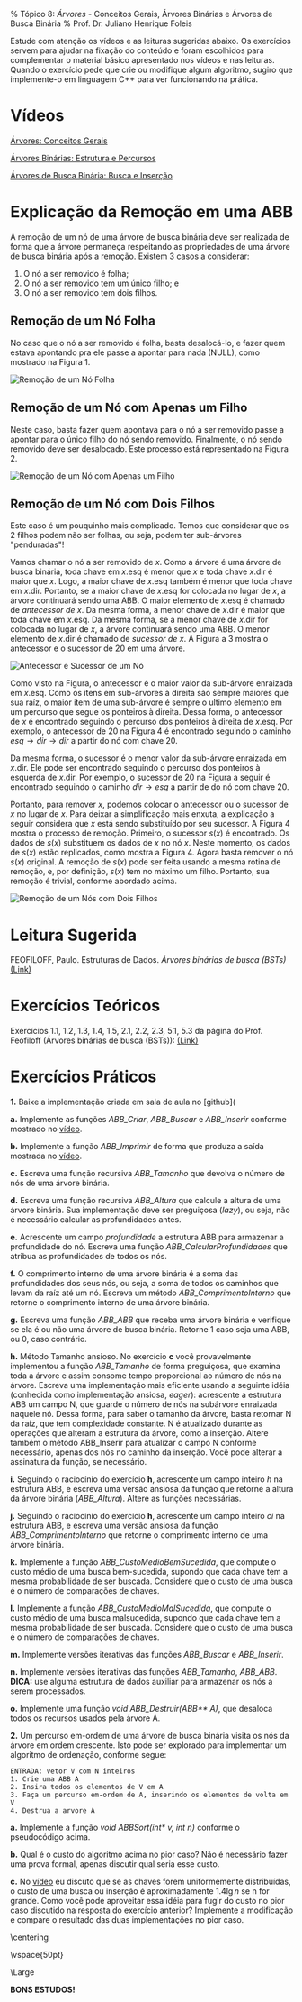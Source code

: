 % Tópico 8: *Árvores* - Conceitos Gerais, Árvores Binárias e Árvores de Busca Binária
% Prof. Dr. Juliano Henrique Foleis

Estude com atenção os vídeos e as leituras sugeridas abaixo. Os exercícios servem para ajudar na fixação do conteúdo e foram escolhidos para complementar o material básico apresentado nos vídeos e nas leituras. Quando o exercício pede que crie ou modifique algum algoritmo, sugiro que implemente-o em linguagem C++ para ver funcionando na prática.

# Vídeos

[Árvores: Conceitos Gerais](https://youtu.be/zE1FMszj_1c)

[Árvores Binárias: Estrutura e Percursos](https://youtu.be/l6SGErZpHro)

[Árvores de Busca Binária: Busca e Inserção](https://youtu.be/dzTCB5HthBQ)

# Explicação da Remoção em uma ABB

A remoção de um nó de uma árvore de busca binária deve ser realizada de forma que a árvore permaneça respeitando as propriedades de uma árvore de busca binária após a remoção. Existem 3 casos a considerar:

1. O nó a ser removido é folha;
2. O nó a ser removido tem um único filho; e
3. O nó a ser removido tem dois filhos.

## Remoção de um Nó Folha

No caso que o nó a ser removido é folha, basta desalocá-lo, e fazer quem estava apontando pra ele passe a apontar para nada (NULL), como mostrado na Figura 1.

![Remoção de um Nó Folha](rem_folha.png)

## Remoção de um Nó com Apenas um Filho

Neste caso, basta fazer quem apontava para o nó a ser removido passe a apontar para o único filho do nó sendo removido. Finalmente, o nó sendo removido deve ser desalocado. Este processo está representado na Figura 2.

![Remoção de um Nó com Apenas um Filho](rem_1filho.png)

## Remoção de um Nó com Dois Filhos

Este caso é um pouquinho mais complicado. Temos que considerar que os 2 filhos podem não ser folhas, ou seja, podem ter sub-árvores "penduradas"! 

Vamos chamar o nó a ser removido de $x$. Como a árvore é uma árvore de busca binária, toda chave em $x$.esq é menor que $x$ e toda chave $x$.dir é maior que $x$. Logo, a maior chave de $x$.esq também é menor que toda chave em $x$.dir. Portanto, se a maior chave de $x$.esq for colocada no lugar de $x$, a árvore continuará sendo uma ABB. O maior elemento de $x$.esq é chamado de *antecessor de x*. Da mesma forma, a menor chave de $x$.dir é maior que toda chave em $x$.esq. Da mesma forma, se a menor chave de $x$.dir for colocada no lugar de $x$, a árvore continuará sendo uma ABB. O menor elemento de $x$.dir é chamado de *sucessor de x*. A Figura a 3 mostra o antecessor e o sucessor de 20 em uma árvore.

![Antecessor e Sucessor de um Nó](ant_suc_20.png)

Como visto na Figura, o antecessor é o maior valor da sub-árvore enraizada em $x$.esq. Como os itens em sub-árvores à direita são sempre maiores que sua raíz, o maior item de uma sub-árvore é sempre o ultimo elemento em um percurso que segue os ponteiros à direita. Dessa forma, o antecessor de $x$ é encontrado seguindo o percurso dos ponteiros à direita de $x$.esq. Por exemplo, o antecessor de 20 na Figura 4 é encontrado seguindo o caminho $esq \rightarrow dir \rightarrow dir$ a partir do nó com chave 20.

Da mesma forma, o sucessor é o menor valor da sub-árvore enraizada em $x$.dir. Ele pode ser encontrado seguindo o percurso dos ponteiros à esquerda de $x$.dir. Por exemplo, o sucessor de 20 na Figura a seguir é encontrado seguindo o caminho $dir \rightarrow esq$ a partir de do nó com chave 20.

Portanto, para remover $x$, podemos colocar o antecessor ou o sucessor de $x$ no lugar de $x$. Para deixar a simplificação mais enxuta, a explicação a seguir considera que $x$ está sendo substituído por seu sucessor. A Figura 4 mostra o processo de remoção. Primeiro, o sucessor $s(x)$ é encontrado. Os dados de $s(x)$ substituem os dados de $x$ no nó $x$. Neste momento, os dados de $s(x)$ estão replicados, como mostra a Figura 4. Agora basta remover o nó $s(x)$ original. A remoção de $s(x)$ pode ser feita usando a mesma rotina de remoção, e, por definição, $s(x)$ tem no máximo um filho. Portanto, sua remoção é trivial, conforme abordado acima.

![Remoção de um Nós com Dois Filhos](rem_2filhos.png)

# Leitura Sugerida

FEOFILOFF, Paulo. Estruturas de Dados. *Árvores binárias de busca (BSTs)* [(Link)](https://www.ime.usp.br/~pf/estruturas-de-dados/aulas/st-bst.html)

# Exercícios Teóricos

Exercícios 1.1, 1.2, 1.3, 1.4, 1.5, 2.1, 2.2, 2.3, 5.1, 5.3 da página do Prof. Feofiloff (Árvores binárias de busca (BSTs)): [(Link)](https://www.ime.usp.br/~pf/estruturas-de-dados/aulas/st-bst.html)

# Exercícios Práticos

**1.** Baixe a implementação criada em sala de aula no [github](

**a.** Implemente as funções *ABB_Criar*, *ABB_Buscar* e *ABB_Inserir* conforme mostrado no [vídeo](https://youtu.be/dzTCB5HthBQ).

**b.** Implemente a função *ABB_Imprimir* de forma que produza a saída mostrada no [vídeo](https://youtu.be/dzTCB5HthBQ?t=1960).

**c.** Escreva uma função recursiva *ABB_Tamanho* que devolva o número de nós de uma árvore binária.

**d.** Escreva uma função recursiva *ABB_Altura* que calcule a altura de uma árvore binária. Sua implementação deve ser preguiçosa (*lazy*), ou seja, não é necessário calcular as profundidades antes.

**e.** Acrescente um campo *profundidade* a estrutura ABB para armazenar a profundidade do nó. Escreva uma função *ABB_CalcularProfundidades* que atribua as profundidades de todos os nós.

**f.** O comprimento interno de uma árvore binária é a soma das profundidades dos seus nós, ou seja, a soma de todos os caminhos que levam da raíz até um nó. Escreva um método *ABB_ComprimentoInterno* que retorne o comprimento interno de uma árvore binária.

**g.** Escreva uma função *ABB_ABB* que receba uma árvore binária e verifique se ela é ou não uma árvore de busca binária. Retorne 1 caso seja uma ABB, ou 0, caso contrário.

**h.** Método Tamanho ansioso. No exercício **c** você provavelmente implementou a função *ABB_Tamanho* de forma preguiçosa, que examina toda a árvore e assim consome tempo proporcional ao número de nós na árvore. Escreva uma implementação mais eficiente usando a seguinte idéia (conhecida como implementação ansiosa, *eager*): acrescente a estrutura ABB um campo N, que guarde o número de nós na subárvore enraizada naquele nó. Dessa forma, para saber o tamanho da árvore, basta retornar N da raíz, que tem complexidade constante. N é atualizado durante as operações que alteram a estrutura da árvore, como a inserção. Altere também o método ABB_Inserir para atualizar o campo N conforme necessário, apenas dos nós no caminho da inserção. Você pode alterar a assinatura da função, se necessário.

**i.** Seguindo o raciocínio do exercício **h**, acrescente um campo inteiro *h* na estrutura ABB, e escreva uma versão ansiosa da função que retorne a altura da árvore binária (*ABB_Altura*). Altere as funções necessárias.

**j.** Seguindo o raciocínio do exercício **h**, acrescente um campo inteiro *ci* na estrutura ABB, e escreva uma versão ansiosa da função *ABB_ComprimentoInterno* que retorne o comprimento interno de uma árvore binária.

**k.** Implemente a função *ABB_CustoMedioBemSucedida*, que compute o custo médio de uma busca bem-sucedida, supondo que cada chave tem a mesma probabilidade de ser buscada. Considere que o custo de uma busca é o número de comparações de chaves.

**l.** Implemente a função *ABB_CustoMedioMalSucedida*, que compute o custo médio de uma busca malsucedida, supondo que cada chave tem a mesma probabilidade de ser buscada. Considere que o custo de uma busca é o número de comparações de chaves.

**m.** Implemente versões iterativas das funções *ABB_Buscar* e *ABB_Inserir*.

**n.** Implemente versões iterativas das funções *ABB_Tamanho*, *ABB_ABB*. **DICA:** use alguma estrutura de dados auxiliar para armazenar os nós a serem processados.

**o.** Implemente uma função *void ABB_Destruir(ABB\*\* A)*, que desaloca todos os recursos usados pela árvore A.

**2.** Um percurso em-ordem de uma árvore de busca binária visita os nós da árvore em ordem crescente. Isto pode ser explorado para implementar um algoritmo de ordenação, conforme segue:

~~~
ENTRADA: vetor V com N inteiros
1. Crie uma ABB A
2. Insira todos os elementos de V em A
3. Faça um percurso em-ordem de A, inserindo os elementos de volta em V
4. Destrua a arvore A
~~~

**a.** Implemente a função *void ABBSort(int\* v, int n)* conforme o pseudocódigo acima.

**b.** Qual é o custo do algoritmo acima no pior caso? Não é necessário fazer uma prova formal, apenas discutir qual seria esse custo.

**c.** No [vídeo](https://youtu.be/dzTCB5HthBQ?t=2301) eu discuto que se as chaves forem uniformemente distribuídas, o custo de uma busca ou inserção é aproximadamente $1.4 \lg n$ se n for grande. Como você pode aproveitar essa idéia para fugir do custo no pior caso discutido na resposta do exercício anterior? Implemente a modificação e compare o resultado das duas implementações no pior caso.

<!-- # Atividade para Entregar

A atividade a seguir é para ser feita individualmente e entregue via Moodle no tópico da Semana 2. A data-limite para entrega é dia **25/10/2021 às 23:55**. Em caso de cópia as atividades dos participantes serão desconsideradas.

## Descrição da Atividade

Nesta atividade você vai implementar a operação de remoção de um elemento em uma árvore de busca binária.

A remoção de um nó de uma árvore de busca binária deve ser realizada de forma que a árvore permaneça respeitando as propriedades de uma árvore de busca binária após a remoção. Existem 3 casos a considerar:

1. O nó a ser removido é folha;
2. O nó a ser removido tem um único filho; e
3. O nó a ser removido tem dois filhos.

### Remoção de um Nó Folha

No caso que o nó a ser removido é folha, basta desalocá-lo, e fazer quem estava apontando pra ele passe a apontar para nada (NULL), como mostrado na Figura 1.

![Remoção de um Nó Folha](rem_folha.png)

### Remoção de um Nó com Apenas um Filho

Neste caso, basta fazer quem apontava para o nó a ser removido passe a apontar para o único filho do nó sendo removido. Finalmente, o nó sendo removido deve ser desalocado. Este processo está representado na Figura 2.

![Remoção de um Nó com Apenas um Filho](rem_1filho.png)

### Remoção de um Nó com Dois Filhos

Este caso é um pouquinho mais complicado. Temos que considerar que os 2 filhos podem não ser folhas, ou seja, podem ter sub-árvores "penduradas"! 

Vamos chamar o nó a ser removido de $x$. Como a árvore é uma árvore de busca binária, toda chave em $x$.esq é menor que $x$ e toda chave $x$.dir é maior que $x$. Logo, a maior chave de $x$.esq também é menor que toda chave em $x$.dir. Portanto, se a maior chave de $x$.esq for colocada no lugar de $x$, a árvore continuará sendo uma ABB. O maior elemento de $x$.esq é chamado de *antecessor de x*. Da mesma forma, a menor chave de $x$.dir é maior que toda chave em $x$.esq. Da mesma forma, se a menor chave de $x$.dir for colocada no lugar de $x$, a árvore continuará sendo uma ABB. O menor elemento de $x$.dir é chamado de *sucessor de x*. A Figura a 3 mostra o antecessor e o sucessor de 20 em uma árvore.

![Antecessor e Sucessor de um Nó](ant_suc_20.png)

Como visto na Figura, o antecessor é o maior valor da sub-árvore enraizada em $x$.esq. Como os itens em sub-árvores à direita são sempre maiores que sua raíz, o maior item de uma sub-árvore é sempre o ultimo elemento em um percurso que segue os ponteiros à direita. Dessa forma, o antecessor de $x$ é encontrado seguindo o percurso dos ponteiros à direita de $x$.esq. Por exemplo, o antecessor de 20 na Figura 4 é encontrado seguindo o caminho $esq \rightarrow dir \rightarrow dir$ a partir do nó com chave 20.

Da mesma forma, o sucessor é o menor valor da sub-árvore enraizada em $x$.dir. Ele pode ser encontrado seguindo o percurso dos ponteiros à esquerda de $x$.dir. Por exemplo, o sucessor de 20 na Figura a seguir é encontrado seguindo o caminho $dir \rightarrow esq$ a partir de do nó com chave 20.

Portanto, para remover $x$, podemos colocar o antecessor ou o sucessor de $x$ no lugar de $x$. Para deixar a simplificação mais enxuta, a explicação a seguir considera que $x$ está sendo substituído por seu sucessor. A Figura 4 mostra o processo de remoção. Primeiro, o sucessor $s(x)$ é encontrado. Os dados de $s(x)$ substituem os dados de $x$ no nó $x$. Neste momento, os dados de $s(x)$ estão replicados, como mostra a Figura 4. Agora basta remover o nó $s(x)$ original. A remoção de $s(x)$ pode ser feita usando a mesma rotina de remoção, e, por definição, $s(x)$ tem no máximo um filho. Portanto, sua remoção é trivial, conforme abordado acima.

![Remoção de um Nós com Dois Filhos](rem_2filhos.png)

## Exercícios

**1.** Clone (ou atualize!) o repositório da disciplina no [github](https://github.com/julianofoleiss/BCC33A). A implementação da árvore de busca binária está nos arquivos *bin_trees/abb.c* e *bin_trees/abb.h*.

**a.** Implemente as funções *ABB_Criar*, *ABB_Buscar* e *ABB_Inserir* conforme mostrado no [vídeo](https://youtu.be/dzTCB5HthBQ).

**b.** Implemente a função *ABB_Imprimir* de forma que produza a saída mostrada no [vídeo](https://youtu.be/dzTCB5HthBQ?t=1960). **DICA:** O percurso em pré-ordem facilita a implementação dessa função!

**2.** Implemente a função *ABB_Remover* como descrita acima nos arquivos *bin_trees/abb.c* e *bin_trees/abb.h*. Sugiro o protótipo *void ABB_Remover(ABB \*\*A, int chave)*. Se for necessário, pode alterar o protótipo.

**3.** Verifique sua implementação seguindo os casos de teste abaixo. Use a saída da função *ABB_Imprimir* para verificar a cada remoção. Copie para um *txt* a ultima saída de *ABB_Imprimir* de cada um dos casos.

**a.** Insira as chaves na sequência: 70, 39, 88. Remova 70.

**b.** Insira as chaves na sequência: 10, 4, 20, 6, 2, 3, 5, 7. Remova: 10, 4, 5.

**c.** Insira as chaves na sequência: 30, 50, 40, 47, 15, 20, 25, 17, 19, 4, 7, 0. Remova: 0, 30, 15, 20.

## Você deve Entregar

Entregue em formato .zip os arquivos a seguir:

* Os arquivos-fonte desenvolvidos nos itens **1 e 2**, bem como os arquivos-fonte criados para realizar os testes. Faça um *Makefile* para compilar o seu programa. Modularize conforme julgar necessário.
* O arquivo *txt* produzido no item **3**.

\centering

\vspace{20pt}

**Por favor entregue como especificado acima!**  

\vspace{50pt}

**A data-limite para entrega é dia 16/07/2021 às 23:55.** -->

\centering

\vspace{50pt}

\Large

**BONS ESTUDOS!**
